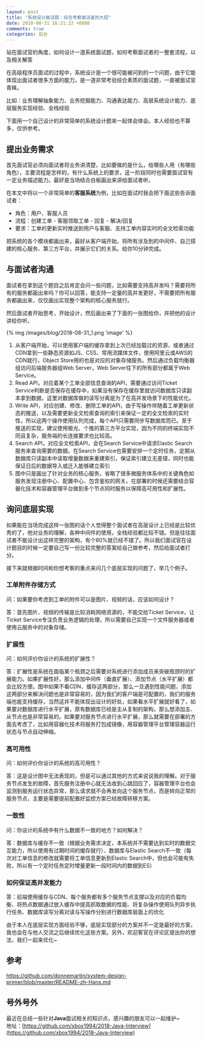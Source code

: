 ```yaml
---
layout: post
title: "系统设计面试题：综合考察面试者的大招"
date: 2018-08-31 16:21:22 +0800
comments: true
categories: 后台
---
```


站在面试官的角度，如何设计一道系统面试题，如何考察面试者的一整套流程，以及相关解答

<!-- more -->

在高级程序员面试的过程中，系统设计是一个很可能被问到的一个问题，由于它能体现出面试者很多方面的能力，是一道非常考验综合素质的面试题，一直被面试官青睐。

比如：业务理解抽象能力、业务挖掘能力、沟通表达能力、高层系统设计能力、底层服务实现经验、全栈经验

下面用一个自己设计的非常简单的系统设计题来一起体会体会。本人经验也不算多，仅供参考。

## 提出业务需求
首先面试官必须向面试者将业务讲清楚，比如要做的是什么，给哪些人用（有哪些角色），主要流程是怎样的，有什么系统上的要求，这一阶段同时也需要面试官有一定业务描述能力。最好是当场结合白板画出来讲给面试者听。

在本文中将以一个非常简单的**客服系统**为例，比如在面试时我会把下面这些告诉面试者：

* 角色：用户、客服人员
* 流程：创建工单 - 客服领取工单 - 回复 - 解决/回复
* 要求：工单的更新实时推送到用户与客服、支持工单内容实时的全文检索功能

把系统的各个模块都画出来，最好从客户端开始，将所有涉及到的中间件、自己搭建的核心服务、第三方平台，并展示它们的关系。给你10分钟完成。

## 与面试者沟通
面试者在拿到这个题目之后肯定会问一些问题，比如需要支持高并发吗？需要将所有的服务都画出来吗？你可以回答，能支持一定量的高并发更好，不需要把所有服务都画出来，仅仅画出实现整个架构的核心服务就行。

然后面试者开始思考，开始设计，然后画出来了下面的一张图给你，并把他的设计讲给你听。

{% img /images/blog/2018-08-31_1.png 'image' %}

1. 从客户端开始，可以使用客户端的缓存拿到上次已经加载过的资源，或者通过CDN拿到一些静态资源如JS、CSS、常用流媒体文件，使用阿里云或AWS的CDN就行，Object Store用的也是对应的对象存储服务。然后通过负载均衡器组访问后端服务器组Web Server，Web Server往下的所有部分都属于Web Service。
2. Read API，对应着某个工单全部信息查询的API，需要通过访问Ticket Service判断是否保存在缓存中，如果没有保存在缓存里就访问数据库只读副本拿到数据，这里对数据库做的读写分离是为了在高并发场景下的性能优化。
3. Write API，对应创建、修改、删除工单的API，由于写操作伴随着工单更新状态的推送，以及需要更新全文检索查询的索引来保证一定的全文检索的实时性，所以这两个操作使用队列完成，每个API只需要同步写数据库而已。至于推送的实现，建议使用极光、个推的第三方平台实现，因为不同的终端实现不同且复杂，服务端的长连接要求也比较高。
4. Search API，对应全文检索API，会在Search Service中请求Elastic Search服务来查询需要的数据。在Search Service也需要安排一个定时任务，定期从数据库只读副本中读取增量数据来重建索引，保证索引建立无差错，同时也能保证日后的数据导入或迁入能够建立索引
5. 图中只是画出了针对业务的核心服务，省略了很多微服务体系中的关键角色如服务发现注册中心、配置中心、包含鉴权的网关。在部署的时候还需要结合容器化技术和容器管理平台做到多个节点同时服务以保障高可用性和扩展性。

## 询问底层实现
如果能在当场完成这样一张图的话个人觉得整个面试者在高层设计上已经是比较优秀的了，他对业务的理解，各种中间件的使用，全栈经验都比较不错。但是往往面试者不能设计出这样完整的架构，有个80%就已经不错了。所以我们面试官在设计题目的时候一定要自己写一份比较完整的答案给自己做参考，然后给面试者打分。

接下来就根据时间和你想考察的重点来问几个底层实现的问题了，举几个例子。

### 工单附件存储方式
问：如果要你考虑到工单的附件可以是图片、视频的话，应该如何设计？

答：首先图片、视频的传输是比较消耗网络资源的，不能交给Ticket Service，让Ticket Service专注负责业务逻辑的处理，所以需要自己实现一个文件服务器或者使用云服务中的对象存储。
### 扩展性
问：如何评价你设计的系统的扩展性？

答：扩展性是系统在面临某个瓶颈之后需要对系统进行添加成员来突破瓶颈时的扩展能力。如果扩展性好，那么添加中间件（垂直扩展）、添加节点（水平扩展）都会比较方便。图中如果不看CDN、缓存这两部分，那么一旦遇到性能问题，添加这两部分来解决问题也是非常容易的，因为我们的客户端是可配置的，我们的服务端也能支持缓存，当然这并不能体现出设计的好处，如果看水平扩展就好看了，如果要对数据库进行水平扩展，原有数据库已经是主从复制的架构，那么想添加主、从节点也是非常容易的。如果要对服务节点进行水平扩展，那么就需要在部署的方面去考虑了，比如用容器化技术将服务打包成镜像，用容器管理平台管理容器运行状态与节点自动伸缩。
### 高可用性
问：如何评价你设计的系统的高可用性？

答：这是设计图中无法表现的，但是可以通过其他的方式来说说我的理解。对于服务节点发生的故障，首先服务注册中心就无法收到心跳回应了，容器管理平台也会监测到服务运行状态异常，那么请求就不会再发向这个服务节点，而是转向正常的服务节点，主要是需要提前配置好监控方案已经故障转移方案。
### 一致性
问：你设计的系统中有什么数据不一致的地方？如何解决？

答：数据库与缓存不一致（根据业务需求决定，本系统并不需要达到实时的数据交互能力，所以使用有过期时间的缓存就行）、数据库与Elastic Search不一致（每次对工单信息的修改就需要将工单信息更新到Elastic Search中，但也会可能有失败，所以有一个定时任务定时增量更新一段时间内的数据到ES）
### 如何保证高并发能力
答：前端使用缓存与CDN、每个服务都有多个服务节点支撑以及对应的负载均衡、将热点数据通过放入缓存中提高抓取数据的性能、将复杂操作使用队列异步执行任务、数据库读写分离对读与写操作分别进行数据库层面上的优化

由于本人在底层实现方面经验不够，底层实现部分的方案并不一定是最好的方案，我也会在与他人交流之后继续优化这些方案。另外，欢迎客官在评论区提出你的想法，我们一起来优化~

## 参考
https://github.com/donnemartin/system-design-primer/blob/master/README-zh-Hans.md

## 号外号外
最近在总结一些针对**Java**面试相关的知识点，感兴趣的朋友可以一起维护~  
地址：[https://github.com/xbox1994/2018-Java-Interview](https://github.com/xbox1994/2018-Java-Interview)

